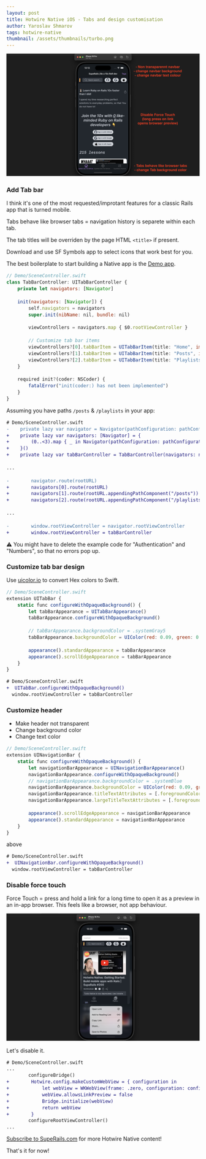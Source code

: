 ```yaml
---
layout: post
title: Hotwire Native iOS - Tabs and design customisation
author: Yaroslav Shmarov
tags: hotwire-native
thumbnail: /assets/thumbnails/turbo.png
---
```


![Hotwire Native customised example](/assets/images/hotwire-native-customisation.png)

### Add Tab bar

I think it's one of the most requested/improtant features for a classic Rails app that is turned mobile.

Tabs behave like browser tabs = navigation history is separete within each tab.

The tab titles will be overriden by the page HTML `<title>` if present.

Download and use SF Symbols app to select icons that work best for you.

The best boilerplate to start building a Native app is the [Demo app](https://github.com/hotwired/hotwire-native-ios/tree/main/Demo).

```js
// Demo/SceneController.swift
class TabBarController: UITabBarController {
    private let navigators: [Navigator]
    
    init(navigators: [Navigator]) {
        self.navigators = navigators
        super.init(nibName: nil, bundle: nil)
        
        viewControllers = navigators.map { $0.rootViewController }
        
        // Customize tab bar items
        viewControllers?[0].tabBarItem = UITabBarItem(title: "Home", image: UIImage(systemName: "house"), tag: 0)
        viewControllers?[1].tabBarItem = UITabBarItem(title: "Posts", image: UIImage(systemName: "play.circle"), tag: 1)
        viewControllers?[2].tabBarItem = UITabBarItem(title: "Playlists", image: UIImage(systemName: "list.number"), tag: 2)
    }
    
    required init?(coder: NSCoder) {
        fatalError("init(coder:) has not been implemented")
    }
}
```

Assuming you have paths `/posts` & `/playlists` in your app:

```diff
# Demo/SceneController.swift
-    private lazy var navigator = Navigator(pathConfiguration: pathConfiguration, delegate: self)
+    private lazy var navigators: [Navigator] = {
+        (0..<3).map { _ in Navigator(pathConfiguration: pathConfiguration, delegate: self) }
+    }()
+    private lazy var tabBarController = TabBarController(navigators: navigators)

...

-        navigator.route(rootURL)
+        navigators[0].route(rootURL)
+        navigators[1].route(rootURL.appendingPathComponent("/posts"))
+        navigators[2].route(rootURL.appendingPathComponent("/playlists"))

...

-        window.rootViewController = navigator.rootViewController
+        window.rootViewController = tabBarController
```

⚠️ You might have to delete the example code for "Authentication" and "Numbers", so that no errors pop up.

### Customize tab bar design

Use [uicolor.io](https://www.uicolor.io/) to convert Hex colors to Swift.

```js
// Demo/SceneController.swift
extension UITabBar {
    static func configureWithOpaqueBackground() {
        let tabBarAppearance = UITabBarAppearance()
        tabBarAppearance.configureWithOpaqueBackground()
        
        // tabBarAppearance.backgroundColor = .systemGray5
        tabBarAppearance.backgroundColor = UIColor(red: 0.09, green: 0.11, blue: 0.13, alpha: 1.00)
        
        appearance().standardAppearance = tabBarAppearance
        appearance().scrollEdgeAppearance = tabBarAppearance
    }
}
```

```diff
# Demo/SceneController.swift
+  UITabBar.configureWithOpaqueBackground()
  window.rootViewController = tabBarController
```

### Customize header

- Make header not transparent
- Change background color
- Change text color

```js
// Demo/SceneController.swift
extension UINavigationBar {
    static func configureWithOpaqueBackground() {
        let navigationBarAppearance = UINavigationBarAppearance()
        navigationBarAppearance.configureWithOpaqueBackground()
        // navigationBarAppearance.backgroundColor = .systemBlue
        navigationBarAppearance.backgroundColor = UIColor(red: 0.09, green: 0.11, blue: 0.13, alpha: 1.00)
        navigationBarAppearance.titleTextAttributes = [.foregroundColor: UIColor.white]
        navigationBarAppearance.largeTitleTextAttributes = [.foregroundColor: UIColor.white]

        appearance().scrollEdgeAppearance = navigationBarAppearance
        appearance().standardAppearance = navigationBarAppearance
    }
}
```

above 

```diff
# Demo/SceneController.swift
+  UINavigationBar.configureWithOpaqueBackground()
  window.rootViewController = tabBarController
```

### Disable force touch

Force Touch = press and hold a link for a long time to open it as a preview in an in-app browser. This feels like a browser, not app behaviour.

![Hotwire Native force touch example](/assets/images/hotwire-native-force-touch-example.png)

Let's disable it.

```diff
# Demo/SceneController.swift
...
        configureBridge()
+        Hotwire.config.makeCustomWebView = { configuration in
+            let webView = WKWebView(frame: .zero, configuration: configuration)
+            webView.allowsLinkPreview = false
+            Bridge.initialize(webView)
+            return webView
+        }
        configureRootViewController()
...
```

[Subscribe to SupeRails.com](https://superails.com/pricing) for more Hotwire Native content!

That's it for now!
